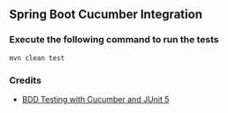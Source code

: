 ## Spring Boot Cucumber Integration

### Execute the following command to run the tests
```
mvn clean test
```

### Credits
- [BDD Testing with Cucumber and JUnit 5](https://medium.com/codex/bdd-testing-with-cucumber-junit-5-fb5a1c4354f9)